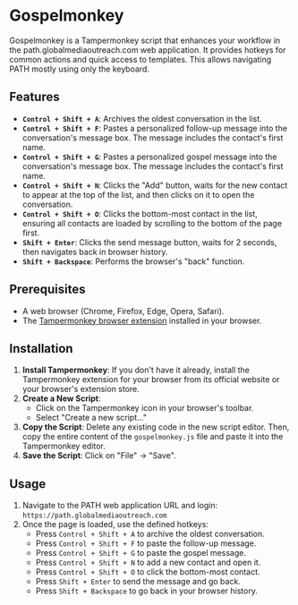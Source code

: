 # Gospelmonkey

Gospelmonkey is a Tampermonkey script that enhances your workflow in the path.globalmediaoutreach.com web application.
It provides hotkeys for common actions and quick access to templates.
This allows navigating PATH mostly using only the keyboard.

## Features

*   **`Control + Shift + A`**: Archives the oldest conversation in the list.
*   **`Control + Shift + F`**: Pastes a personalized follow-up message into the conversation's message box. The message includes the contact's first name.
*   **`Control + Shift + G`**: Pastes a personalized gospel message into the conversation's message box. The message includes the contact's first name.
*   **`Control + Shift + N`**: Clicks the "Add" button, waits for the new contact to appear at the top of the list, and then clicks on it to open the conversation.
*   **`Control + Shift + O`**: Clicks the bottom-most contact in the list, ensuring all contacts are loaded by scrolling to the bottom of the page first.
*   **`Shift + Enter`**: Clicks the send message button, waits for 2 seconds, then navigates back in browser history.
*   **`Shift + Backspace`**: Performs the browser's "back" function.

## Prerequisites

*   A web browser (Chrome, Firefox, Edge, Opera, Safari).
*   The [Tampermonkey browser extension](https://www.tampermonkey.net/) installed in your browser.

## Installation

1.  **Install Tampermonkey**: If you don't have it already, install the Tampermonkey extension for your browser from its official website or your browser's extension store.
2.  **Create a New Script**:
    *   Click on the Tampermonkey icon in your browser's toolbar.
    *   Select "Create a new script..."
3.  **Copy the Script**: Delete any existing code in the new script editor. Then, copy the entire content of the `gospelmonkey.js` file and paste it into the Tampermonkey editor.
4.  **Save the Script**: Click on "File" -> "Save".

## Usage

1.  Navigate to the PATH web application URL and login: `https://path.globalmediaoutreach.com`
2.  Once the page is loaded, use the defined hotkeys:
    *   Press `Control + Shift + A` to archive the oldest conversation.
    *   Press `Control + Shift + F` to paste the follow-up message.
    *   Press `Control + Shift + G` to paste the gospel message.
    *   Press `Control + Shift + N` to add a new contact and open it.
    *   Press `Control + Shift + O` to click the bottom-most contact.
    *   Press `Shift + Enter` to send the message and go back.
    *   Press `Shift + Backspace` to go back in your browser history.

